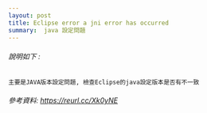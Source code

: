 ```yaml
---
layout: post
title: Eclipse error a jni error has occurred
summary:  java 設定問題
---
```


###### 說明如下 : 
```
主要是JAVA版本設定問題, 檢查Eclipse的java設定版本是否有不一致
```
###### 參考資料: https://reurl.cc/Xk0yNE
